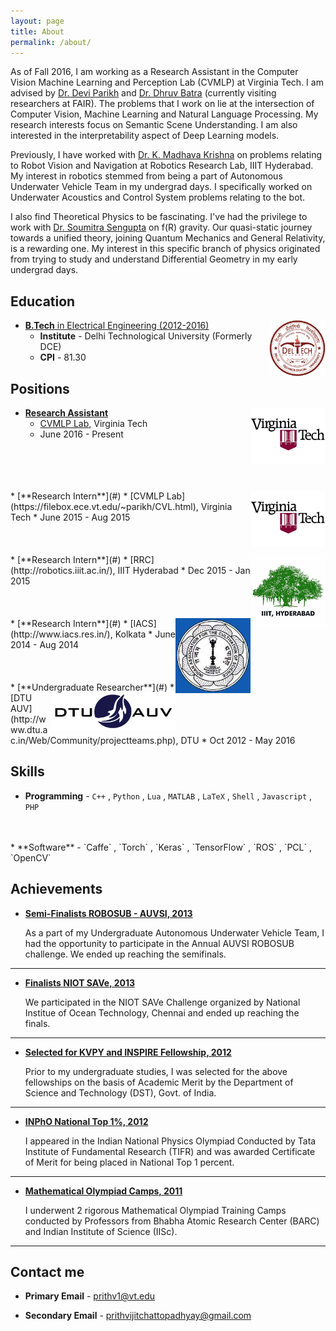 ```yaml
---
layout: page
title: About
permalink: /about/
---
```


As of Fall 2016, I am working as a Research Assistant in the Computer Vision Machine Learning and Perception Lab (CVMLP) at Virginia Tech. I am advised by [Dr. Devi Parikh](https://filebox.ece.vt.edu/~parikh) and [Dr. Dhruv Batra](https://filebox.ece.vt.edu/~dbatra) (currently visiting researchers at FAIR). The problems that I work on lie at the intersection of Computer Vision, Machine Learning and Natural Language Processing. My research interests focus on Semantic Scene Understanding. I am also interested in the interpretability aspect of Deep Learning models.

Previously, I have worked with [Dr. K. Madhava Krishna](http://faculty.iiit.ac.in/~mkrishna/) on problems relating to Robot Vision and Navigation at Robotics Research Lab, IIIT Hyderabad. My interest in robotics stemmed from being a part of Autonomous Underwater Vehicle Team in my undergrad days. I specifically worked on Underwater Acoustics and Control System problems relating to the bot.

I also find Theoretical Physics to be fascinating. I've had the privilege to work with [Dr. Soumitra Sengupta](http://www.iacs.res.in/theoph/tpssg/) on f(R) gravity. Our quasi-static journey towards a unified theory, joining Quantum Mechanics and General Relativity, is a rewarding one. My interest in this specific branch of physics originated from trying to study and understand Differential Geometry in my early undergrad days.  



## Education

* [**B.Tech** in Electrical Engineering (2012-2016)](#) <img src="/images/dtu_logo.png" style="float:right;width:90px;height:90px;"> 
	* **Institute** -  Delhi Technological University (Formerly DCE) 
	* **CPI** - 81.30

## Positions

* [**Research Assistant**](#)  <img src="/images/vt_logo.jpg" style="float:right;width:120px;height:90px;">
	* [CVMLP Lab](https://filebox.ece.vt.edu/~parikh/CVL.html), Virginia Tech
	* June 2016 - Present
<br/>
<br/>
<br/>
<br/>
* [**Research Intern**](#)  <img src="/images/vt_logo.jpg" style="float:right;width:120px;height:90px;">
	* [CVMLP Lab](https://filebox.ece.vt.edu/~parikh/CVL.html), Virginia Tech
	* June 2015 - Aug 2015 
<br/>
<br/>
<br/>
<br/>
* [**Research Intern**](#)  <img src="/images/iiit_logo.png" style="float:right;width:120px;height:120px;">
	* [RRC](http://robotics.iiit.ac.in/), IIIT Hyderabad
	* Dec 2015 - Jan 2015
<br/>
<br/>
<br/>
<br/>
* [**Research Intern**](#)  <img src="/images/iacs_logo.jpg" style="float:right;width:120px;height:120px;">
	* [IACS](http://www.iacs.res.in/), Kolkata
	* June 2014 - Aug 2014
<br/>
<br/>
<br/>
<br/>
* [**Undergraduate Researcher**](#)  <img src="/images/auv_logo.png" style="float:right;width:200px;height:60px;">
	* [DTU AUV](http://www.dtu.ac.in/Web/Community/projectteams.php), DTU
	* Oct 2012 - May 2016


## Skills

* **Programming** - `C++` , `Python` , `Lua` , `MATLAB` , `LaTeX` , `Shell` , `Javascript` , `PHP`
<br/>
<br/> 
* **Software** - `Caffe` , `Torch` , `Keras` , `TensorFlow` , `ROS` , `PCL` , `OpenCV` 
    
    
## Achievements


* [**Semi-Finalists ROBOSUB - AUVSI, 2013**](#) 
   
   As a part of my Undergraduate Autonomous Underwater Vehicle Team, I had the opportunity to participate in the Annual AUVSI ROBOSUB challenge. We ended up reaching the semifinals.  

***

* [**Finalists NIOT SAVe, 2013**](#) 

    We participated in the NIOT SAVe Challenge organized by National Institue of Ocean Technology, Chennai and ended up reaching the finals.

***

* [**Selected for KVPY and INSPIRE Fellowship, 2012**](#) 

   Prior to my undergraduate studies, I was selected for the above fellowships on the basis of Academic Merit by the Department of Science and Technology (DST), Govt. of India.

***

* [**INPhO National Top 1%, 2012**](#)

	I appeared in the Indian National Physics Olympiad Conducted by Tata Institute of Fundamental Research (TIFR) and was awarded Certificate of Merit for being placed in National Top 1 percent.

***

* [**Mathematical Olympiad Camps, 2011**](#)

	I underwent 2 rigorous Mathematical Olympiad Training Camps conducted by Professors from Bhabha Atomic Research Center (BARC) and Indian Institute of Science (IISc).

***

## Contact me


* **Primary Email** - [prithv1@vt.edu](mailto:prithv1@vt.edu)

* **Secondary  Email** - [prithvijitchattopadhyay@gmail.com](mailto:prithvijitchattopadhyay@gmail.com)

